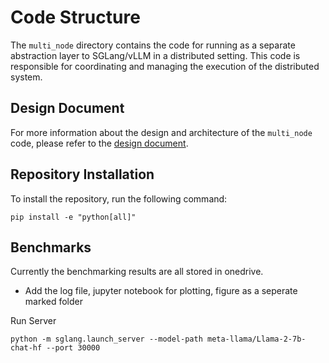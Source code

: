 # Code Structure
The `multi_node` directory contains the code for running as a separate abstraction layer to SGLang/vLLM in a distributed setting. This code is responsible for coordinating and managing the execution of the distributed system.

## Design Document
For more information about the design and architecture of the `multi_node` code, please refer to the [design document](https://docs.google.com/document/d/1sa0ewITYok7V1kb4tZ32uh6HXitcpcvjybOZpacWKuo/edit).

## Repository Installation
To install the repository, run the following command:

```
pip install -e "python[all]"
```

## Benchmarks

Currently the benchmarking results are all stored in onedrive.
- Add the log file, jupyter notebook for plotting, figure as a seperate marked folder

Run Server
```
python -m sglang.launch_server --model-path meta-llama/Llama-2-7b-chat-hf --port 30000
```